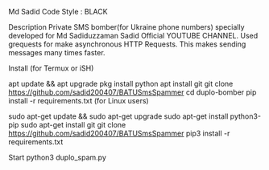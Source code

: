 Md Sadid Code Style : BLACK

Description
Private SMS bomber(for Ukraine phone numbers) specially developed for Md Sadiduzzaman Sadid Official YOUTUBE CHANNEL. Used grequests for make asynchronous HTTP Requests. This makes sending messages many times faster.

Install
(for Termux or iSH)




apt update && apt upgrade
pkg install python
apt install git
git clone https://github.com/sadid200407/BATUSmsSpammer
cd duplo-bomber
pip install -r requirements.txt
(for Linux users)








sudo apt-get update && sudo apt-get upgrade
sudo apt-get install python3-pip
sudo apt-get install git
git clone https://github.com/sadid200407/BATUSmsSpammer
pip3 install -r requirements.txt




Start
python3 duplo_spam.py

